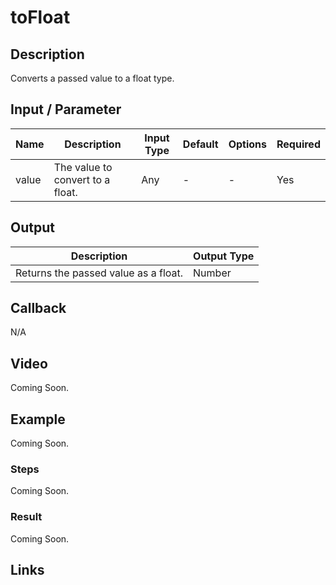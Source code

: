 # toFloat

## Description

Converts a passed value to a float type.

## Input / Parameter

| Name | Description | Input Type | Default | Options | Required |
| ------ | ------ | ------ | ------ | ------ | ------ |
| value | The value to convert to a float. | Any | - | - | Yes |

## Output

| Description | Output Type |
| ------ | ------ |
| Returns the passed value as a float. | Number |

## Callback

N/A

## Video

Coming Soon.

<!-- Format: [![Video]({image-path}?raw=true)]({url-link}) -->

## Example

Coming Soon.

<!-- Share a scenario, like a user requirements. -->

### Steps

Coming Soon.

<!-- Show the steps and share some screenshots.

1. .....

Format: ![]({image-path}?raw=true) -->

### Result

Coming Soon.

<!-- Explain the output.

Format: ![]({image-path}?raw=true) -->

## Links
